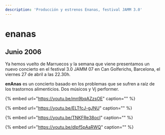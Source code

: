 ```yaml
---
description: 'Producción y estrenos Enanas, festival JAMM 3.0'
---
```


# enanas

## Junio 2006

Ya hemos vuelto de Marruecos y la semana que viene presentamos un nuevo concierto en el festival 3.0 JAMM 07 en Can Golferichs, Barcelona, el viernes 27 de abril a las 22.30h.

**enAnas** es un concierto basado en los problemas que se sufren a raíz de los trastornos alimenticios. Dos músicos y Vj performer.



{% embed url="https://youtu.be/mn9bqAZzsOE" caption="" %}

{% embed url="https://youtu.be/ELTfcJ-gJNU" caption="" %}

{% embed url="https://youtu.be/TNKFRe38ocI" caption="" %}

{% embed url="https://youtu.be/dIpf5pAaRWQ" caption="" %}


